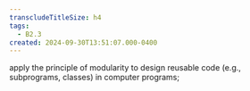 ```yaml
---
transcludeTitleSize: h4
tags:
  - B2.3
created: 2024-09-30T13:51:07.000-0400
---
```

apply the principle of modularity to design reusable code (e.g., subprograms, classes) in computer programs;